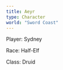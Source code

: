```yaml
---
title: Aeyr
type: Character
world: "Sword Coast"
---
```


Player: Sydney

Race: Half-Elf

Class: Druid
